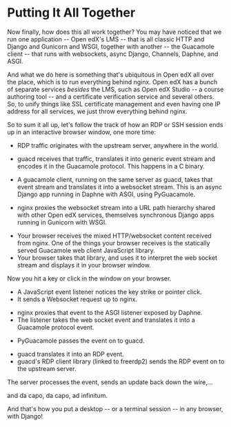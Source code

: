 # Putting It All Together

<!-- Note -->
Now finally, how does this all work together? You may have noticed
that we run one application -- Open edX's LMS -- that is all classic
HTTP and Django and Gunicorn and WSGI, together with another -- the
Guacamole client -- that runs with websockets, async Django, Channels,
Daphne, and ASGI.

And what we do here is something that's ubiquitous in Open edX all
over the place, which is to run everything behind nginx. Open edX has
a bunch of separate services *besides* the LMS, such as Open edX Studio
-- a course authoring tool -- and a certificate verification service
and several others. So, to unify things like SSL certificate
management and even having one IP address for all services, we just
throw everything behind nginx.


<!-- .slide: data-background-video="videos/rdp-event.mp4" data-background-size="contain" -->

<!-- Note -->
So to sum it all up, let's follow the track of how an RDP or SSH
session ends up in an interactive browser window, one more time:


<!-- .slide: data-background-image="images/guacamole-nginx-01.svg" data-background-size="contain" -->

<!-- Note -->
* RDP traffic originates with the upstream server, anywhere in the
  world.


<!-- .slide: data-background-image="images/guacamole-nginx-02.svg" data-background-size="contain" -->

<!-- Note -->
* guacd receives that traffic, translates it into generic event stream
  and encodes it in the Guacamole protocol. This happens in a C
  binary.


<!-- .slide: data-background-image="images/guacamole-nginx-03.svg" data-background-size="contain" -->

<!-- Note -->
* A guacamole client, running on the same server as guacd, takes that
  event stream and translates it into a websocket stream. This is an
  async Django app running in Daphne with ASGI, using PyGuacamole.


<!-- .slide: data-background-image="images/guacamole-nginx-04.svg" data-background-size="contain" -->

<!-- Note -->
* nginx proxies the websocket stream into a URL path hierarchy shared
  with other Open edX services, themselves synchronous Django apps
  running in Gunicorn with WSGI.


<!-- .slide: data-background-image="images/guacamole-nginx-05.svg" data-background-size="contain" -->

<!-- Note -->
* Your browser receives the mixed HTTP/websocket content received from
  nginx. One of the things your browser receives is the statically
  served Guacamole web client JavaScript library.
* Your browser takes that library, and uses it to interpret the web
  socket stream and displays it in your browser window.


<!-- .slide: data-background-video="videos/rdp-click.mp4" data-background-size="contain" -->

<!-- Note -->
Now you hit a key or click in the window on your browser.


<!-- .slide: data-background-image="images/guacamole-nginx-06.svg" data-background-size="contain" -->

<!-- Note -->
* A JavaScript event listener notices the key strike or pointer click.
* It sends a Websocket request up to nginx.


<!-- .slide: data-background-image="images/guacamole-nginx-07.svg" data-background-size="contain" -->

<!-- Note -->
* nginx proxies that event to the ASGI listener exposed by Daphne.
* The listener takes the web socket event and translates it into a
  Guacamole protocol event.


<!-- .slide: data-background-image="images/guacamole-nginx-08.svg" data-background-size="contain" -->

<!-- Note -->
* PyGuacamole passes the event on to guacd.


<!-- .slide: data-background-image="images/guacamole-nginx-09.svg" data-background-size="contain" -->

<!-- Note -->
* guacd translates it into an RDP event.
* guacd's RDP client library (linked to freerdp2) sends the RDP event
  on to the upstream server.


<!-- .slide: data-background-image="images/guacamole-nginx-01.svg" data-background-size="contain" -->

<!-- Note -->
The server processes the event, sends an update back down the wire,...


<!-- .slide: data-background-image="images/guacamole-nginx-02.svg" data-background-size="contain" -->

<!-- Note -->
and da capo, da capo, ad infinitum.

And that's how you put a desktop -- or a terminal session -- in any
browser, with Django!
